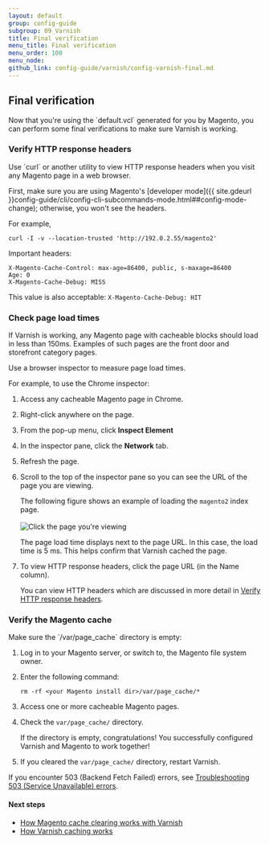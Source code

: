 ```yaml
---
layout: default
group: config-guide
subgroup: 09_Varnish
title: Final verification
menu_title: Final verification
menu_order: 100
menu_node: 
github_link: config-guide/varnish/config-varnish-final.md
---
```



<h2 id="config-varnish-final-verify">Final verification</h2>
Now that you're using the `default.vcl` generated for you by Magento, you can perform some final verifications to make sure Varnish is working.

<h3 id="config-varnish-final-verify-headers">Verify HTTP response headers</h3>
Use `curl` or another utility to view HTTP response headers when you visit any Magento page in a web browser. 

First, make sure you are using Magento's [developer mode]({{ site.gdeurl }}config-guide/cli/config-cli-subcommands-mode.html##config-mode-change); otherwise, you won't see the headers.

For example,

	curl -I -v --location-trusted 'http://192.0.2.55/magento2'

Important headers:

	X-Magento-Cache-Control: max-age=86400, public, s-maxage=86400
	Age: 0
	X-Magento-Cache-Debug: MISS

<div class="bs-callout bs-callout-info" id="info">
	<p>This value is also acceptable: <code>X-Magento-Cache-Debug: HIT</code></p>
</div>

<h3 id="config-varnish-final-response">Check page load times</h3>
If Varnish is working, any Magento page with cacheable blocks should load in less than 150ms. Examples of such pages are the front door and storefront category pages.

Use a browser inspector to measure page load times.

For example, to use the Chrome inspector:

1.	Access any cacheable Magento page in Chrome.
2.	Right-click anywhere on the page.
3.	From the pop-up menu, click **Inspect Element**
4.	In the inspector pane, click the **Network** tab.
5.	Refresh the page.
6.	Scroll to the top of the inspector pane so you can see the URL of the page you are viewing.

	The following figure shows an example of loading the `magento2` index page.<br><br>
	<img src="{{ site.baseurl }}common/images/config_varnish_inspector.png" alt="Click the page you're viewing">

	The page load time displays next to the page URL. In this case, the load time is 5 ms. This helps confirm that Varnish cached the page.

7.	To view HTTP response headers, click the page URL (in the Name column).

	You can view HTTP headers which are discussed in more detail in <a href="#config-varnish-final-verify-headers">Verify HTTP response headers</a>.

<h3 id="config-varnish-final-verify-cache">Verify the Magento cache</h3>
Make sure the `<your Magento install dir>/var/page_cache` directory is empty:

1.	Log in to your Magento server, or switch to, the Magento file system owner.
2.	Enter the following command:

		rm -rf <your Magento install dir>/var/page_cache/*

3.	Access one or more cacheable Magento pages.
4.	Check the `var/page_cache/` directory.

	If the directory is empty, congratulations! You successfully configured Varnish and Magento to work together!
5.	If you cleared the `var/page_cache/` directory, restart Varnish.

<div class="bs-callout bs-callout-info" id="info">
	<p>If you encounter 503 (Backend Fetch Failed) errors, see <a href="{{ site.gdeurl }}config-guide/varnish/tshoot-varnish-503.html">Troubleshooting 503 (Service Unavailable) errors</a>.</p>
</div>

#### Next steps
*	<a href="{{ site.gdeurl }}config-guide/varnish/use-varnish-cache.html">How Magento cache clearing works with Varnish</a>
*	<a href="{{ site.gdeurl }}config-guide/varnish/use-varnish-cache-how.html">How Varnish caching works</a>